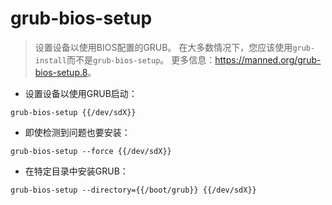 # grub-bios-setup

> 设置设备以使用BIOS配置的GRUB。
> 在大多数情况下，您应该使用`grub-install`而不是`grub-bios-setup`。
> 更多信息：<https://manned.org/grub-bios-setup.8>。

- 设置设备以使用GRUB启动：

`grub-bios-setup {{/dev/sdX}}`

- 即使检测到问题也要安装：

`grub-bios-setup --force {{/dev/sdX}}`

- 在特定目录中安装GRUB：

`grub-bios-setup --directory={{/boot/grub}} {{/dev/sdX}}`